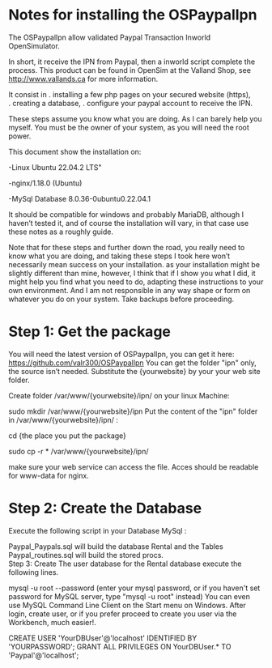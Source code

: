 # Notes for installing the OSPaypalIpn

The OSPaypalIpn allow validated Paypal Transaction Inworld OpenSimulator.

In short, it receive the IPN from Paypal, then a inworld script complete the process.
This product can be found in OpenSim at the Valland Shop, see http://www.vallands.ca for more information.

It consist in 
. installing a few php pages on your secured website (https),  
. creating a database, 
. configure your paypal account to receive the IPN.

These steps assume you know what you are doing. As I can barely help you myself.
You must be the owner of your system, as you will need the root power.

This document show the installation on:

-Linux  Ubuntu 22.04.2 LTS"

-nginx/1.18.0 (Ubuntu) 

-MySql Database  8.0.36-0ubuntu0.22.04.1


It should be compatible for windows and probably MariaDB, although I haven’t tested it, and of course the installation will vary, in that case use these notes as a roughly guide.

Note that for these steps and further down the road, you really need to know what you are doing, and taking these steps I took here won’t necessarily mean success on your installation. as your installation might be slightly different than mine, however, I think that if I show you what I did, it might help you find what you need to do, adapting these instructions to your own environment. And I am not responsible in any way shape or form on whatever you do on your system. Take backups before proceeding.


# Step 1: Get the package
You will need the latest version of OSPaypalIpn, you can get it here: https://github.com/valr300/OSPaypalIpn You can get the folder "ipn" only, the source isn’t needed.
Substitute the {yourwebsite} by your your web site folder.

Create folder /var/www/{yourwebsite}/ipn/ on your linux Machine:

sudo mkdir /var/www/{yourwebsite}/ipn
Put the content of the "ipn" folder in /var/www/{yourwebsite}/ipn/ :

cd {the place you put the package}
    
sudo cp -r * /var/www/{yourwebsite}/ipn/

make sure your web service can access the file. Acces  should be readable for www-data for nginx.

# Step 2: Create the Database
Execute the following script in your Database MySql : 

Paypal_Paypals.sql  		will build the database Rental and the Tables
Paypal_routines.sql     will build the stored procs.  
Step 3: Create The user database for the Rental database
execute the following lines.

mysql -u root --password
(enter your mysql password, or if you haven't set password for MySQL server, type "mysql -u root" instead) You can even use MySQL Command Line Client on the Start menu on Windows. After login, create user, or if you prefer proceed to create you user via the Workbench, much easier!.

CREATE USER 'YourDBUser'@'localhost' IDENTIFIED BY 'YOURPASSWORD';
GRANT ALL PRIVILEGES ON YourDBUser.* TO 'Paypal'@'localhost';




